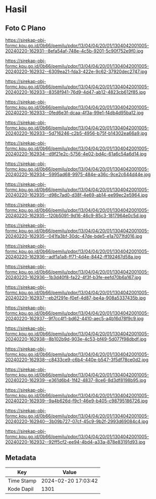 # Hasil

## Foto C Plano

https://sirekap-obj-formc.kpu.go.id/0b66/pemilu/pdpr/13/04/04/20/01/1304042001005-20240220-162931--8efa54af-748e-4c5b-9201-5c90f752e9f0.jpg

https://sirekap-obj-formc.kpu.go.id/0b66/pemilu/pdpr/13/04/04/20/01/1304042001005-20240220-162932--6309ea21-fda3-422e-9c62-37920dec2747.jpg

https://sirekap-obj-formc.kpu.go.id/0b66/pemilu/pdpr/13/04/04/20/01/1304042001005-20240220-162933--8358f941-76d9-4d47-ab12-4823cb612f85.jpg

https://sirekap-obj-formc.kpu.go.id/0b66/pemilu/pdpr/13/04/04/20/01/1304042001005-20240220-162933--0fed6e3f-dcaa-4f3a-99e1-f4db4d95ba12.jpg

https://sirekap-obj-formc.kpu.go.id/0b66/pemilu/pdpr/13/04/04/20/01/1304042001005-20240220-162933--5d716246-c2b5-4956-b75f-b14302ea66a9.jpg

https://sirekap-obj-formc.kpu.go.id/0b66/pemilu/pdpr/13/04/04/20/01/1304042001005-20240220-162934--d9f21e2c-5756-4e02-bd4c-61a6c54a6d14.jpg

https://sirekap-obj-formc.kpu.go.id/0b66/pemilu/pdpr/13/04/04/20/01/1304042001005-20240220-162934--5995ad68-9975-484e-a36c-9ce2c644d44e.jpg

https://sirekap-obj-formc.kpu.go.id/0b66/pemilu/pdpr/13/04/04/20/01/1304042001005-20240220-162935--d98c7ad0-d38f-4e69-ab14-ee99ec2e5964.jpg

https://sirekap-obj-formc.kpu.go.id/0b66/pemilu/pdpr/13/04/04/20/01/1304042001005-20240220-162935--120b5091-9d16-46c9-85c3-1817964e0c5d.jpg

https://sirekap-obj-formc.kpu.go.id/0b66/pemilu/pdpr/13/04/04/20/01/1304042001005-20240220-162935--041fa3bf-30dc-47de-bde5-e1a7071fd016.jpg

https://sirekap-obj-formc.kpu.go.id/0b66/pemilu/pdpr/13/04/04/20/01/1304042001005-20240220-162936--adf1a1a8-ff71-4d4e-8442-ff192467d58a.jpg

https://sirekap-obj-formc.kpu.go.id/0b66/pemilu/pdpr/13/04/04/20/01/1304042001005-20240220-162936--1b3d40f8-fa22-4f3f-b3fe-eefd70b6a167.jpg

https://sirekap-obj-formc.kpu.go.id/0b66/pemilu/pdpr/13/04/04/20/01/1304042001005-20240220-162937--eb2f291e-f0ef-4d87-be4a-908a5337435b.jpg

https://sirekap-obj-formc.kpu.go.id/0b66/pemilu/pdpr/13/04/04/20/01/1304042001005-20240220-162937--9f7cc4f1-bd62-4410-aec5-a4b16d78f9c9.jpg

https://sirekap-obj-formc.kpu.go.id/0b66/pemilu/pdpr/13/04/04/20/01/1304042001005-20240220-162938--8b102b9d-903e-4c53-bf49-5d077f98dbdf.jpg

https://sirekap-obj-formc.kpu.go.id/0b66/pemilu/pdpr/13/04/04/20/01/1304042001005-20240220-162938--c8433ce9-c6b4-440e-b547-3f5df78ce0d2.jpg

https://sirekap-obj-formc.kpu.go.id/0b66/pemilu/pdpr/13/04/04/20/01/1304042001005-20240220-162939--e361d6b4-1f42-4837-8ce6-8d3df8198b95.jpg

https://sirekap-obj-formc.kpu.go.id/0b66/pemilu/pdpr/13/04/04/20/01/1304042001005-20240220-162939--9a4b626d-f9c1-46e9-b405-c98795186726.jpg

https://sirekap-obj-formc.kpu.go.id/0b66/pemilu/pdpr/13/04/04/20/01/1304042001005-20240220-162940--3b09b727-07cf-45c9-9b2f-2993d69084c4.jpg

https://sirekap-obj-formc.kpu.go.id/0b66/pemilu/pdpr/13/04/04/20/01/1304042001005-20240220-162932--92ff5cf2-ee94-4bd4-a33a-878e83191d93.jpg


## Metadata

| Key        | Value               |
| ---------- | ------------------- |
| Time Stamp | 2024-02-20 17:03:42 |
| Kode Dapil | 1301                |




